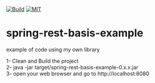 [![Build](https://travis-ci.org/zg2pro/spring-rest-basis-example.svg?branch=master)](https://travis-ci.org/zg2pro/spring-rest-basis-example)
[![MIT](https://img.shields.io/npm/l/inferno.svg?style=flat-square)](https://github.com/zg2pro/spring-rest-basis-example/blob/master/LICENSE.md)

# spring-rest-basis-example
example of code using my own library

1- Clean and Build the project<br/>
2- java -jar target/spring-rest-basis-example-0.x.x.jar<br/>
3- open your web browser and go to http://localhost:8080
